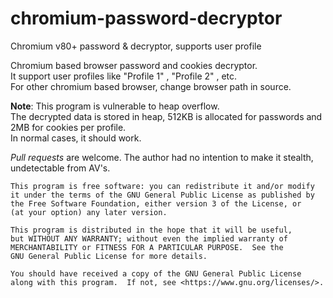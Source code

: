 # chromium-password-decryptor
Chromium v80+ password & decryptor, supports user profile

Chromium based browser password and cookies decryptor.    
It support user profiles like "Profile 1" , "Profile 2" , etc.  
For other chromium based browser, change browser path in source.

**Note**: This program is vulnerable to heap overflow.   
The decrypted data is stored in heap, 512KB is allocated for passwords and 2MB for cookies per profile.    
In normal cases, it should work.

*Pull requests* are welcome. The author had no intention to make it stealth, undetectable from AV's.

    This program is free software: you can redistribute it and/or modify
    it under the terms of the GNU General Public License as published by
    the Free Software Foundation, either version 3 of the License, or
    (at your option) any later version.

    This program is distributed in the hope that it will be useful,
    but WITHOUT ANY WARRANTY; without even the implied warranty of
    MERCHANTABILITY or FITNESS FOR A PARTICULAR PURPOSE.  See the
    GNU General Public License for more details.

    You should have received a copy of the GNU General Public License
    along with this program.  If not, see <https://www.gnu.org/licenses/>.
